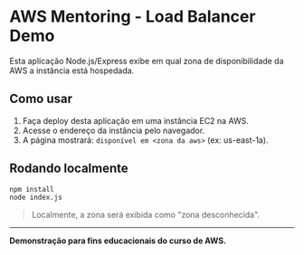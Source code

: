 # AWS Mentoring - Load Balancer Demo

Esta aplicação Node.js/Express exibe em qual zona de disponibilidade da AWS a instância está hospedada.

## Como usar

1. Faça deploy desta aplicação em uma instância EC2 na AWS.
2. Acesse o endereço da instância pelo navegador.
3. A página mostrará: `disponível em <zona da aws>` (ex: us-east-1a).

## Rodando localmente

```bash
npm install
node index.js
```

> Localmente, a zona será exibida como "zona desconhecida".

---

**Demonstração para fins educacionais do curso de AWS.**
